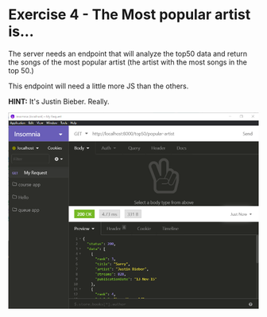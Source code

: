 # Exercise 4 - The Most popular artist is...

The server needs an endpoint that will analyze the top50 data and return the songs of the most popular artist (the artist with the most songs in the top 50.)

This endpoint will need a little more JS than the others.

**HINT:** It's Justin Bieber. Really.

![insomnia ex5](../lecture/assets/insomnia_popular-artist.png)
